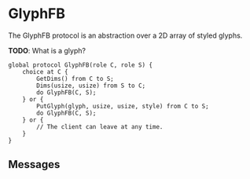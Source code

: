 GlyphFB
=======

The GlyphFB protocol is an abstraction over a 2D array of styled glyphs.

**TODO**: What is a glyph?

```scribble
global protocol GlyphFB(role C, role S) {
	choice at C {
		GetDims() from C to S;
		Dims(usize, usize) from S to C;
		do GlyphFB(C, S);
	} or {
		PutGlyph(glyph, usize, usize, style) from C to S;
		do GlyphFB(C, S);
	} or {
		// The client can leave at any time.
	}
}
```

Messages
--------
